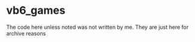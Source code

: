 # vb6_games

The code here unless noted was not written by me. They are just here for archive reasons
